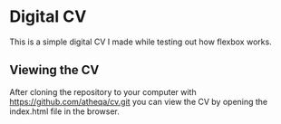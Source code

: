 # Digital CV

This is a simple digital CV I made while testing out how flexbox works.

## Viewing the CV

After cloning the repository to your computer with https://github.com/atheqa/cv.git you can view the CV by opening the index.html file in the browser.
